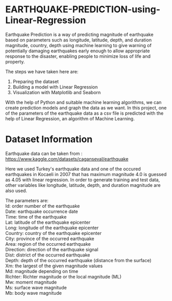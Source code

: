 # EARTHQUAKE-PREDICTION-using-Linear-Regression
Earthquake Prediction is a way of predicting magnitude of earthquake based on parameters such as longitude, latitude, depth, and duration magnitude, country, depth using machine learning to give warning of potentially damaging earthquakes early enough to allow appropriate response to the disaster, enabling people to minimize loss of life and property.

The steps we have taken here are:<br />
1. Preparing the dataset<br />
2. Building a model with Linear Regression<br />
3. Visualization with Matplotlib and Seaborn<br />

With the help of Python and suitable machine learning algorithms, we can create prediction models and graph the data as we want. In this project, one of the parameters of the earthquake data as a csv file is predicted with the help of Linear Regression, an algorithm of Machine Learning.

# Dataset Information
Earthquake data can be taken from :<br />
https://www.kaggle.com/datasets/caganseval/earthquake

Here we used Turkey's earthquake data and one of the occured earthquakes in Kocaeli in 2007 that has maximum magnitude 4.0 is guessed as 4.05 with linear regression. In order to generate training and test data, other variables like longitude, latitude, depth, and duration magnitude are also used.<br />

The parameters are:<br />
Id: order number of the earthquake<br />
Date: earthquake occurrence date<br />
Time: time of the earthquake<br />
Lat: latitude of the earthquake epicenter<br />
Long: longitude of the earthquake epicenter<br />
Country: country of the earthquake epicenter<br />
City: province of the occurred earthquake<br />
Area: region of the occurred earthquake<br />
Direction: direction of the earthquake signal<br />
Dist: district of the occurred earthquake<br />
Depth: depth of the occurred earthquake (distance from the surface)<br />
Xm: the largest of the given magnitude values<br />
Md: magnitude depending on time<br />
Richter: Richter magnitude or the local magnitude (ML)<br />
Mw: moment magnitude<br />
Ms: surface wave magnitude<br />
Mb: body wave magnitude<br />
